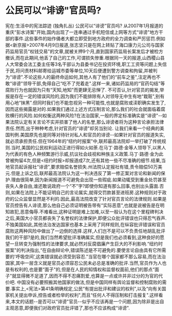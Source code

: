 # 公民可以“诽谤"官员吗?

宪在:生活中的宪法踪迹 (独角扎丛)
公民可以“诽谤"官员吗?
从2007年1月报道的重庆“彭水诗案"开始,国内出现了一连串通过手机短信或上网等方式“诽谤"地方干部的事件.这些事件的始作俑者大都立即受到地方政府的全力调查和严厉惩罚.例如据<新京报>2007年4月9日报道,张志坚只是在网上转贴了海口康力元公司与国家药监局官员“权钱交易"的文章,就被关押9个月,直到国家药监局长案发后才被检方撤诉,而在此期间,他丢了自己的工作,可谓损失惨重.根据同一天的报道,山西稷山县人大常委会法工委主任等3名干部认为县委书记在投资环境,职工工资等问题上失信于民,将问责材料邮寄给运城市委等单位,10天后便遭到警方调查和拘留,并被判为“诽谤".不论这些人的最终命运如何,其他人有了他们的“前车之鉴",注定再也不敢“诽谤"领导干部,免得自己“吃不了兜着走".这样一来,诸如药监局的“官药勾结"等腐败行为也就因为只有“天知,地知"而更肆无忌惮了.
不可否认,针对官员的揭发,举报是存在一定的错误风险的,因为我们不能排除有人对领导无中生有地“栽赃",别有用心地“抹黑".但同时我们也不能忽视另一种可能性,也就是腐败或渎职确实发生了,因而这些揭露是对的.如果我们通过上述方式压制言论,那么我们的社会就面临着腐败横行的风险.如何权衡这两种风险?在法治国家,一般的界定标准确实是“诽谤"--如果法院认定有关言论不实并损害了他人的名誉,那么诽谤者将为这种言论承担法律责任.然而,出于种种考虑,针对官员的“诽谤"却另当别论.
让我们来看一个经典的美国判例.美国原先也是同等对待针对私人和官员的诽谤--如果针对官员的报道失实,就必须承担责任.但在1964年的“纽约时报案"中,联邦最高法院却一举打破了传统规则.当时,美国的公民权利运动正进行得如火如荼.在马丁·路德·金等人领导下,以黑人为代表的有色人种频繁游行示威,抗议社会歧视和种族主义政策.马丁·路德·金为此曾被拘留4次,但是<纽约时报>却报道成7次,还有其他一些不尽准确的细节.结果,当地官员起诉报社“诽谤",要求赔偿名誉损失.州法院认定报社有错,责令赔偿50万美元.但是上诉之后,联邦最高法院认为这一判决违反了第一修正案对言论和新闻的保护.理由很简单,因为新闻报道不可避免会出现一些瑕疵.如果动辄受到重金处罚甚至丧失人身自由,谁还敢说政府一个“不"字?即使你知道有那么回事,也别出头露面.否则,如果在法院上不能证明自己的言论属实,就得交罚款甚至进班房.这种规则对于政府的公众监督显然是不利的.因此,最高法院改变了针对官员言论的法律规则.如果是官员控告有人诽谤,那么他自己必须证明被告带有“实际恶意",也就是说被告是在明知故犯,恶意侮辱.不难看出,这种证明是难上加难,以至一般认为在这个里程碑判决之后,美国大小官员都丧失了名誉权的法律保护,即便公众批评错误也只得忍气吞声.
不独美国如此,其他法治发达国家也基本上采用了同样规则,在纵容批评错误和官员腐败这两种风险中做出了一边倒的选择.这样,人们岂不是可以不负责任地胡乱批评我们的干部?是的,我们当然希望批评准确属实,但是我们也必须看到,这种良好的愿望一旦转变为强制性的法律要求,就必然对反腐倡廉产生巨大的不利影响.“纽约时报案"的判决指出,“在自由辩论中,错误陈述是不可避免的.要使言论自由具有它所需要的'呼吸空间’,这类错误就必须受到容忍."当官在哪个国家都不那么容易,而在法治国家,其中一层含义就是官员必须容忍公民未必总是准确的批评.当然,官员作为人也是有权利的,也是要“面子"的,但是在人民的知情权和监督权面前,他们的那点“面子"就显得微不足道了,因而不得不忍痛割爱,也算是一点或许并非过分的为官的代价吧.
中国没有必要照搬其他国家的做法,但是中国同样有舆论监督和控制腐败的需要.事实上,<宪法>第41条明确规定,公民“有提出批评和建议的权利",以及“向有关国家机关提出申诉,控告或者检举的权利",而且“任何人不得压制和打击报复".这样看来,本文的话题--是否可以“诽谤"官员--似乎不应该再是一个问题,因为除非是出自主观恶意,即便我们对政府官员批评错了,那也不应该构成“诽谤".
